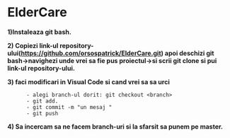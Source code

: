 # ElderCare

**1)Instaleaza git bash.**

**2) Copiezi link-ul repository-ului(https://github.com/orsospatrick/ElderCare.git) apoi deschizi git bash->navighezi unde vrei sa fie pus proiectul->si scrii git clone si pui link-ul repository-ului.**

**3) faci modificari in Visual Code si cand vrei sa sa urci**

          - alegi branch-ul dorit: git checkout <branch>
          - git add.
          - git commit -m "un mesaj "
          - git push
          
**4) Sa incercam sa ne facem branch-uri si la sfarsit sa punem pe master.**
